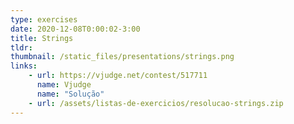 ```yaml
---
type: exercises
date: 2020-12-08T0:00:02-3:00
title: Strings
tldr: 
thumbnail: /static_files/presentations/strings.png
links: 
    - url: https://vjudge.net/contest/517711
      name: Vjudge
      name: "Solução"
    - url: /assets/listas-de-exercicios/resolucao-strings.zip
---
```

